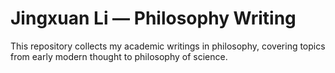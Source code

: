 # Jingxuan Li — Philosophy Writing

This repository collects my academic writings in philosophy, covering topics from early modern thought to philosophy of science.
